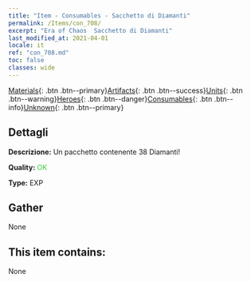 ```yaml
---
title: "Item - Consumables - Sacchetto di Diamanti"
permalink: /Items/con_708/
excerpt: "Era of Chaos  Sacchetto di Diamanti"
last_modified_at: 2021-04-01
locale: it
ref: "con_708.md"
toc: false
classes: wide
---
```

 [Materials](/it/Items/){: .btn .btn--primary}[Artifacts](/it/Items/Artifacts/){: .btn .btn--success}[Units](/it/Items/Units/){: .btn .btn--warning}[Heroes](/it/Items/Heroes/){: .btn .btn--danger}[Consumables](/it/Items/Consumables/){: .btn .btn--info}[Unknown](/it/Items/Unknown/){: .btn .btn--primary}

## Dettagli
 **Descrizione:** Un pacchetto contenente 38 Diamanti!

 **Quality:** <span style="color: #32CD32">OK</span>

 **Type:** EXP

## Gather

  None

## This item contains:

  None

